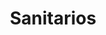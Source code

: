 ---
title: "Sanitarios"
url: /ciudad-autonoma-de-buenos-aires/sanitarios-avenida-directorio/
shop: Lebensmittel
---